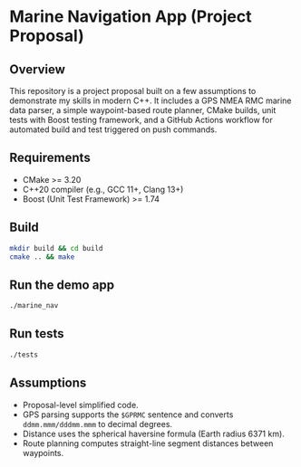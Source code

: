 # Marine Navigation App (Project Proposal)

## Overview
This repository is a project proposal built on a few assumptions to demonstrate my skills in modern C++. It includes a GPS NMEA RMC marine data parser, a simple waypoint-based route planner, CMake builds, unit tests with Boost testing framework, and a GitHub Actions workflow for automated build and test triggered on push commands.

## Requirements
- CMake >= 3.20
- C++20 compiler (e.g., GCC 11+, Clang 13+)
- Boost (Unit Test Framework) >= 1.74

## Build
```bash
mkdir build && cd build
cmake .. && make
```

## Run the demo app
```bash
./marine_nav
```

## Run tests
```bash
./tests
```

## Assumptions
- Proposal-level simplified code.
- GPS parsing supports the `$GPRMC` sentence and converts `ddmm.mmm/dddmm.mmm` to decimal degrees.
- Distance uses the spherical haversine formula (Earth radius 6371 km).
- Route planning computes straight-line segment distances between waypoints.